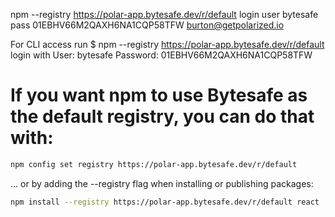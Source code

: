 npm --registry https://polar-app.bytesafe.dev/r/default login
user bytesafe
pass 01EBHV66M2QAXH6NA1CQP58TFW
burton@getpolarized.io

For CLI access run $ npm --registry https://polar-app.bytesafe.dev/r/default login with User: bytesafe Password: 01EBHV66M2QAXH6NA1CQP58TFW


# If you want npm to use Bytesafe as the default registry, you can do that with:

```sh
npm config set registry https://polar-app.bytesafe.dev/r/default
```

... or by adding the --registry flag when installing or publishing packages:

```sh
npm install --registry https://polar-app.bytesafe.dev/r/default react
```
